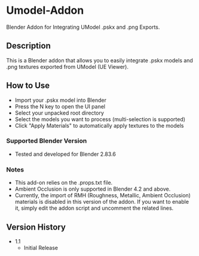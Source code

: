 # Umodel-Addon

Blender Addon for Integrating UModel .pskx and .png Exports.

## Description

This is a Blender addon that allows you to easily integrate .pskx models and .png textures exported from UModel (UE Viewer).

## How to Use

* Import your .pskx model into Blender
* Press the N key to open the UI panel
* Select your unpacked root directory
* Select the models you want to process (multi-selection is supported)
* Click "Apply Materials" to automatically apply textures to the models

### Supported Blender Version

* Tested and developed for Blender 2.83.6

### Notes

* This add-on relies on the .props.txt file.
* Ambient Occlusion is only supported in Blender 4.2 and above.
* Currently, the import of RMH (Roughness, Metallic, Ambient Occlusion) materials is disabled in this version of the addon.
If you want to enable it, simply edit the addon script and uncomment the related lines.

## Version History

* 1.1
    * Initial Release
